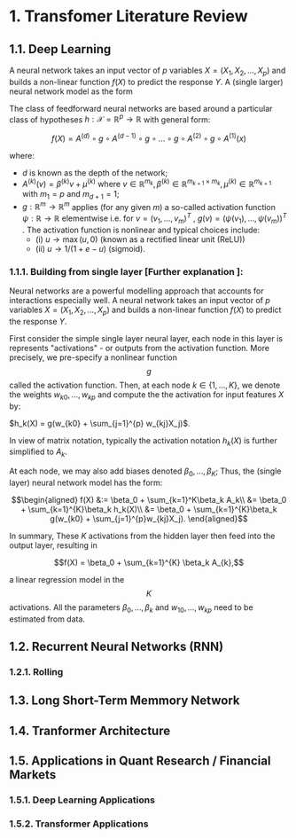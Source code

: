 # 1. Transfomer Literature Review

## 1.1. Deep Learning

A neural network takes an input vector of $p$ variables $X=(X_1, X_2, \dots, X_p)$ and builds a non-linear function $f(X)$ to predict the response $Y$. A (single larger) neural network model as the form


The class of feedforward neural networks are based around a particular class of hypotheses $h: \mathcal{X} = \mathbb{R}^p \rightarrow \mathbb{R}$ with general form:

$$f(X) = A^{(d)} \circ g \circ A^{(d-1)} \circ g \circ \dots \circ g \circ A^{(2)} \circ g \circ A^{(1)}(x)$$

where:

- $d$ is known as the depth of the network;
-  $A^{(k)}(v) = \beta^{(k)}v + μ^{(k)}$ where $v ∈ \mathbb{R}^{m_k} , \beta^{(k)} ∈ \mathbb{R}^{m_{k+1}×m_k} , μ^{(k)} ∈ \mathbb{R}^{m_{k+1}}$ with $m_1 = p$
and $m_{d+1} = 1$;
- $g : \mathbb{R}^m → \mathbb{R}^m$ applies (for any given $m$) a so-called activation function $ψ : \mathbb{R} → \mathbb{R}$ elementwise i.e. for $v = (v_1, \dots , v_m)^T$ , $g(v) = (ψ(v_1), \dots , ψ(v_m))^T$ . The activation
function is nonlinear and typical choices include:
    - (i) $u  → \max(u, 0)$ (known as a rectified linear unit (ReLU))
    - (ii) $u  → 1/(1 + e−u)$ (sigmoid).


### 1.1.1. Building from single layer [Further explanation ]:

Neural networks are a powerful modelling approach that accounts for interactions especially well. A neural network takes an input vector of $p$ variables $X = (X_1,X_2, \dots, X_p)$ and builds a non-linear function $f(X)$ to predict the response $Y$. 

First consider the simple single layer neural layer, each node in this layer is represents "activations" - or outputs from the activation function. More precisely, we pre-specify a nonlinear function $$g$$ called the activation function. Then, at each node $k \in \{1, \dots, K\}$, we denote the weights  $w_{k0}, \dots, w_{kp}$ and compute the the activation for input features $X$ by:

$h_k(X) = g(w_{k0} + \sum_{j=1}^{p} w_{kj}X_j)$.

In view of matrix notation, typically the activation notation $h_k(X)$ is further simplified to 
$A_k$.

At each node, we may also add biases denoted $\beta_0, \dots, \beta_K$; Thus, the (single layer) neural network model has the form: 

$$\begin{aligned}
f(X) &:= \beta_0 + \sum_{k=1}^K\beta_k A_k\\
&= \beta_0 + \sum_{k=1}^{K}\beta_k h_k(X)\\
&= \beta_0 + \sum_{k=1}^{K}\beta_k g(w_{k0} + \sum_{j=1}^{p}w_{kj}X_j).
\end{aligned}$$

In summary, These $K$ activations from the hidden layer then feed into the output layer, resulting in 

$$f(X) = \beta_0 + \sum_{k=1}^{K} \beta_k A_{k},$$

a linear regression model in the $$K$$ activations. All the parameters $\beta_0, \dots, \beta_k$ and $w_{10}, \dots, w_{kp}$ need to be estimated from data.


## 1.2. Recurrent Neural Networks (RNN)

### 1.2.1. Rolling 



## 1.3. Long Short-Term Memmory Network

## 1.4. Tranformer Architecture

## 1.5. Applications in Quant Research / Financial Markets

### 1.5.1. Deep Learning Applications

### 1.5.2. Transformer Applications